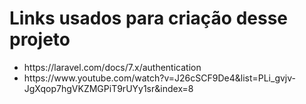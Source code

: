 <h1>Links usados para criação desse projeto</h1>

<ul>
    <li>https://laravel.com/docs/7.x/authentication</li>
    <li>https://www.youtube.com/watch?v=J26cSCF9De4&list=PLi_gvjv-JgXqop7hgVKZMGPiT9rUYy1sr&index=8</li>
</ul>
